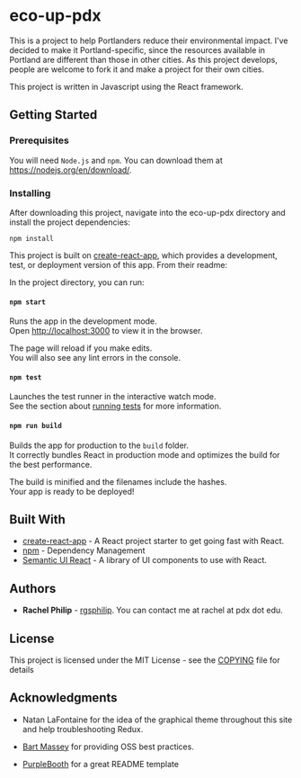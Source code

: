 # eco-up-pdx

This is a project to help Portlanders reduce their environmental impact. I've decided to make it Portland-specific, since the resources available in Portland are different than those in other cities. As this project develops, people are welcome to fork it and make a project for their own cities. 

This project is written in Javascript using the React framework. 

## Getting Started

### Prerequisites

You will need `Node.js` and `npm`. You can download them at https://nodejs.org/en/download/. 

### Installing

After downloading this project, navigate into the eco-up-pdx directory and install the project dependencies:
```
npm install
```
This project is built on [create-react-app](https://github.com/facebookincubator/create-react-app), which provides a development, test, or deployment version of this app. From their readme:

In the project directory, you can run:

#### `npm start`

Runs the app in the development mode.<br>
Open [http://localhost:3000](http://localhost:3000) to view it in the browser.

The page will reload if you make edits.<br>
You will also see any lint errors in the console.

#### `npm test`

Launches the test runner in the interactive watch mode.<br>
See the section about [running tests](#running-tests) for more information.

#### `npm run build`

Builds the app for production to the `build` folder.<br>
It correctly bundles React in production mode and optimizes the build for the best performance.

The build is minified and the filenames include the hashes.<br>
Your app is ready to be deployed!

## Built With

* [create-react-app](https://github.com/facebookincubator/create-react-app) - A React project starter to get going fast with React.
* [npm](https://www.npmjs.com/) - Dependency Management
* [Semantic UI React](https://react.semantic-ui.com/introduction) - A library of UI components to use with React. 

## Authors

* **Rachel Philip** - [rgsphilip](https://github.com/rgsphilip). You can contact me at rachel at pdx dot edu.


## License

This project is licensed under the MIT License - see the [COPYING](COPYING,md) file for details

## Acknowledgments

* Natan LaFontaine for the idea of the graphical theme throughout this site and help troubleshooting Redux.

* [Bart Massey](https://github.com/BartMassey) for providing OSS best practices.

* [PurpleBooth](https://github.com/PurpleBooth) for a great README template